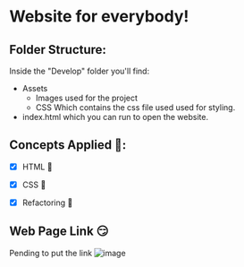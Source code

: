 # Website for everybody!

## Folder Structure:
Inside the "Develop" folder you'll find:
- Assets 
    - Images used for the project
    - CSS Which contains the css file used used for styling.
- index.html which you can run to open the website.

## Concepts Applied 🧐:
- [x] HTML 🦴

- [x] CSS 🎨

- [x] Refactoring 🤔

## Web Page Link 😏
Pending to put the link
![image](image1.gif)